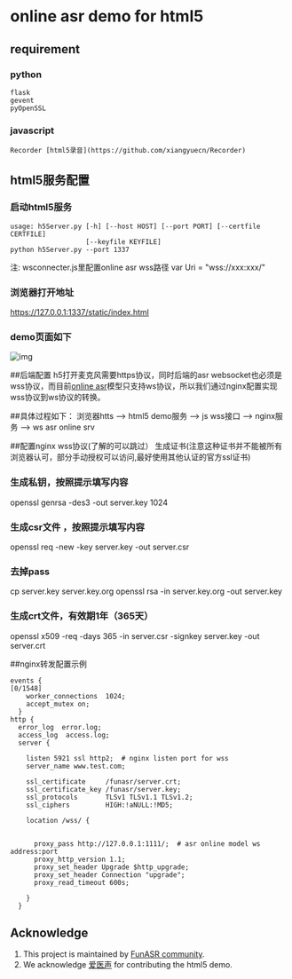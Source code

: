 # online asr demo for html5

## requirement
### python
```shell
flask
gevent
pyOpenSSL
```

### javascript
```shell
Recorder [html5录音](https://github.com/xiangyuecn/Recorder)
```
## html5服务配置
### 启动html5服务

```shell
usage: h5Server.py [-h] [--host HOST] [--port PORT] [--certfile CERTFILE]
                   [--keyfile KEYFILE]
python h5Server.py --port 1337
```
注:
wsconnecter.js里配置online asr wss路径
var Uri = "wss://xxx:xxx/" 

### 浏览器打开地址
https://127.0.0.1:1337/static/index.html


### demo页面如下
![img](https://github.com/alibaba-damo-academy/FunASR/blob/for-html5-demo/funasr/runtime/html5/demo.gif)


##后端配置
h5打开麦克风需要https协议，同时后端的asr websocket也必须是wss协议，而目前[online asr](https://github.com/alibaba-damo-academy/FunASR/tree/main/funasr/runtime/python/websocket)模型只支持ws协议，所以我们通过nginx配置实现wss协议到ws协议的转换。

##具体过程如下：
浏览器htts --> html5 demo服务 --> js wss接口 --> nginx服务 --> ws asr online srv

##配置nginx wss协议(了解的可以跳过）
生成证书(注意这种证书并不能被所有浏览器认可，部分手动授权可以访问,最好使用其他认证的官方ssl证书)

### 生成私钥，按照提示填写内容
openssl genrsa -des3 -out server.key 1024
 
### 生成csr文件 ，按照提示填写内容
openssl req -new -key server.key -out server.csr
 
### 去掉pass
cp server.key server.key.org 
openssl rsa -in server.key.org -out server.key
 
### 生成crt文件，有效期1年（365天）
openssl x509 -req -days 365 -in server.csr -signkey server.key -out server.crt

##nginx转发配置示例
```shell
events {                                                                                                            [0/1548]
    worker_connections  1024;
    accept_mutex on;
  }
http {
  error_log  error.log;
  access_log  access.log;
  server {

    listen 5921 ssl http2;  # nginx listen port for wss
    server_name www.test.com;

    ssl_certificate     /funasr/server.crt;
    ssl_certificate_key /funasr/server.key;
    ssl_protocols       TLSv1 TLSv1.1 TLSv1.2;
    ssl_ciphers         HIGH:!aNULL:!MD5;

    location /wss/ {


      proxy_pass http://127.0.0.1:1111/;  # asr online model ws address:port
      proxy_http_version 1.1;
      proxy_set_header Upgrade $http_upgrade;
      proxy_set_header Connection "upgrade";
      proxy_read_timeout 600s;

    }
  }
```

## Acknowledge
1. This project is maintained by [FunASR community](https://github.com/alibaba-damo-academy/FunASR).
2. We acknowledge [爱医声](http://www.aihealthx.com/) for contributing the html5 demo.